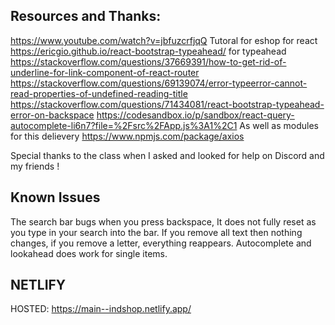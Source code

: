 ## Resources and Thanks:

https://www.youtube.com/watch?v=jbfuzcrfjqQ Tutoral for eshop for react
https://ericgio.github.io/react-bootstrap-typeahead/ for typeahead
https://stackoverflow.com/questions/37669391/how-to-get-rid-of-underline-for-link-component-of-react-router
https://stackoverflow.com/questions/69139074/error-typeerror-cannot-read-properties-of-undefined-reading-title
https://stackoverflow.com/questions/71434081/react-bootstrap-typeahead-error-on-backspace
https://codesandbox.io/p/sandbox/react-query-autocomplete-li6n7?file=%2Fsrc%2FApp.js%3A1%2C1
As well as modules for this delievery
https://www.npmjs.com/package/axios


Special thanks to the class when I asked and looked for help on Discord and my friends !

## Known Issues
The search bar bugs when you press backspace, It does not fully reset as you type in your search into the bar. 
If you remove all text then nothing changes, if you remove a letter, everything reappears.
Autocomplete and lookahead does work for single items.


## NETLIFY

HOSTED:
https://main--indshop.netlify.app/
